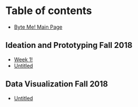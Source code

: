 # Table of contents

* [Byte Me! Main Page](README.md)

## Ideation and Prototyping Fall 2018

* [Week 1!](ideation-and-prototyping-fall-2018/week-1.md)
* [Untitled](ideation-and-prototyping-fall-2018/untitled.md)

## Data Visualization Fall 2018

* [Untitled](data-visualization-fall-2018/untitled.md)

